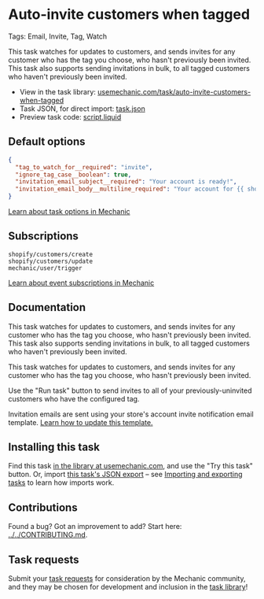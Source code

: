 # Auto-invite customers when tagged

Tags: Email, Invite, Tag, Watch

This task watches for updates to customers, and sends invites for any customer who has the tag you choose, who hasn't previously been invited. This task also supports sending invitations in bulk, to all tagged customers who haven't previously been invited.

* View in the task library: [usemechanic.com/task/auto-invite-customers-when-tagged](https://usemechanic.com/task/auto-invite-customers-when-tagged)
* Task JSON, for direct import: [task.json](../../tasks/auto-invite-customers-when-tagged.json)
* Preview task code: [script.liquid](./script.liquid)

## Default options

```json
{
  "tag_to_watch_for__required": "invite",
  "ignore_tag_case__boolean": true,
  "invitation_email_subject__required": "Your account is ready!",
  "invitation_email_body__multiline_required": "Your account for {{ shop.name }} has been pre-approved! Use the button below to get started."
}
```

[Learn about task options in Mechanic](https://docs.usemechanic.com/article/471-task-options)

## Subscriptions

```liquid
shopify/customers/create
shopify/customers/update
mechanic/user/trigger
```

[Learn about event subscriptions in Mechanic](https://docs.usemechanic.com/article/408-subscriptions)

## Documentation

This task watches for updates to customers, and sends invites for any customer who has the tag you choose, who hasn't previously been invited. This task also supports sending invitations in bulk, to all tagged customers who haven't previously been invited.

This task watches for updates to customers, and sends invites for any customer who has the tag you choose, who hasn't previously been invited.

Use the "Run task" button to send invites to all of your previously-uninvited customers who have the configured tag.

Invitation emails are sent using your store's account invite notification email template. [Learn how to update this template.](https://help.shopify.com/en/manual/sell-online/notifications/edit-template)

## Installing this task

Find this task [in the library at usemechanic.com](https://usemechanic.com/task/auto-invite-customers-when-tagged), and use the "Try this task" button. Or, import [this task's JSON export](../../tasks/auto-invite-customers-when-tagged.json) – see [Importing and exporting tasks](https://docs.usemechanic.com/article/505-importing-and-exporting-tasks) to learn how imports work.

## Contributions

Found a bug? Got an improvement to add? Start here: [../../CONTRIBUTING.md](../../CONTRIBUTING.md).

## Task requests

Submit your [task requests](https://mechanic.canny.io/task-requests) for consideration by the Mechanic community, and they may be chosen for development and inclusion in the [task library](https://tasks.mechanic.dev/)!
